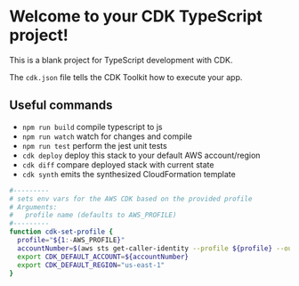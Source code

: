 # Welcome to your CDK TypeScript project!

This is a blank project for TypeScript development with CDK.

The `cdk.json` file tells the CDK Toolkit how to execute your app.

## Useful commands

- `npm run build`   compile typescript to js
- `npm run watch`   watch for changes and compile
- `npm run test`    perform the jest unit tests
- `cdk deploy`      deploy this stack to your default AWS account/region
- `cdk diff`        compare deployed stack with current state
- `cdk synth`       emits the synthesized CloudFormation template

``` sh
#---------
# sets env vars for the AWS CDK based on the provided profile
# Arguments:
#   profile name (defaults to AWS_PROFILE)
#---------
function cdk-set-profile {
  profile="${1:-AWS_PROFILE}" 
  accountNumber=$(aws sts get-caller-identity --profile ${profile} --output text --query="Account")
  export CDK_DEFAULT_ACCOUNT=${accountNumber}
  export CDK_DEFAULT_REGION="us-east-1"
}
```
